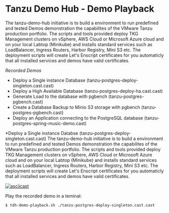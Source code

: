 # Tanzu Demo Hub - Demo Playback

The tanzu-demo-hub initiative is to build a environment to run predefined and tested Demos demonstration the capabilites of the VMware Tanzu production portfolio. The scripts and tools provided deploy TKG Management clusters on vSphere, AWS Cloud or Microsoft Azure cloud and on your local Labtop (Minikube) and installs standard services such as LoadBalancer, Ingress Routers, Harbor Registry, Mini S3 etc. The deployment scripts will create Let's Enscript certificates for you automaticly that all installed services and demos have valid certificates.

*Recorded Demos*
- Deploy a Single instance Database (tanzu-postgres-deploy-singleton.cast.cast)
- Deploy a High Available Database (tanzu-postgres-deploy-ha.cast.cast)
- Generate Load to the database with pgbench (tanzu-postgres-pgbench.cast)
- Create a Database Backup to Minio S3 storage with pgbench (tanzu-postgres-pgbench.cast)
- Deploy an Application connecting to the PostgreSQL database (tanzu-postgres-spring-music-demo.cast)

*Deploy a Single instance Databse (tanzu-postgres-deploy-singleton.cast.cast)
The tanzu-demo-hub initiative is to build a environment to run predefined and tested Demos demonstration the capabilites of the VMware Tanzu production portfolio. The scripts and tools provided deploy TKG Management clusters on vSphere, AWS Cloud or Microsoft Azure cloud and on your local Labtop (Minikube) and installs standard services such as LoadBalancer, Ingress Routers, Harbor Registry, Mini S3 etc. The deployment scripts will create Let's Enscript certificates for you automaticly that all installed services and demos have valid certificates.

[![asciicast](https://asciinema.org/a/IgerhydQM91apIPEI7dTRA2xl.png)](https://asciinema.org/a/IgerhydQM91apIPEI7dTRA2xl)

Play the recorded demo in a teminal: 
```
$ tdh-demo-playback.sh ./tanzu-postgres-deploy-singleton.cast.cast
```

